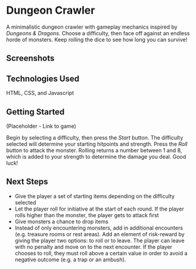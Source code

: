 # Dungeon Crawler

A minimalistic dungeon crawler with gameplay mechanics inspired by _Dungeons & Dragons_. Choose a difficulty, then face off against an endless horde of monsters. Keep rolling the dice to see how long you can survive!

## Screenshots

## Technologies Used
HTML, CSS, and Javascript

## Getting Started

(Placeholder - Link to game)

Begin by selecting a difficulty, then press the _Start_ button. The difficulty selected will determine your starting hitpoints and strength. Press the _Roll_ button to attack the monster. Rolling returns a number between 1 and 8, which is added to your strength to determine the damage you deal. Good luck!

## Next Steps
- Give the player a set of starting items depending on the difficulty selected
- Let the player roll for initiative at the start of each round. If the player rolls higher than the monster, the player gets to attack first
- Give monsters a chance to drop items
- Instead of only encountering monsters, add in additional encounters (e.g. treasure rooms or rest areas). Add an element of risk-reward by giving the player two options: to roll or to leave. The player can leave with no penalty and move on to the next encounter. If the player chooses to roll, they must roll above a certain value in order to avoid a negative outcome (e.g. a trap or an ambush).
